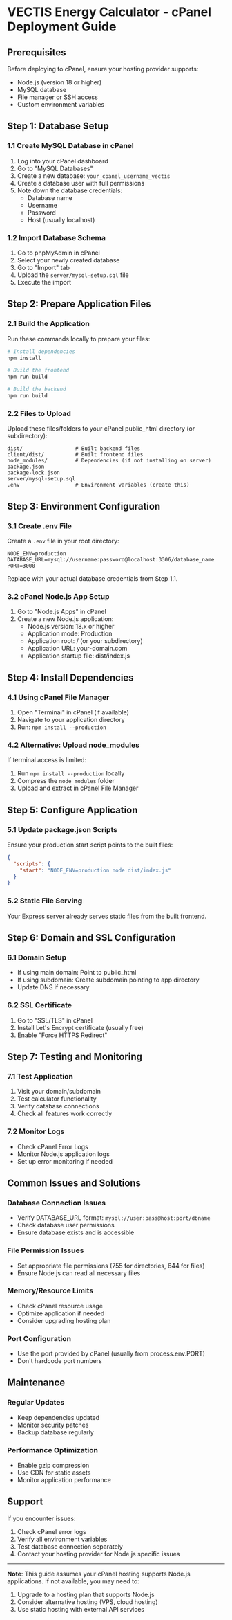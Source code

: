 # VECTIS Energy Calculator - cPanel Deployment Guide

## Prerequisites

Before deploying to cPanel, ensure your hosting provider supports:
- Node.js (version 18 or higher)
- MySQL database
- File manager or SSH access
- Custom environment variables

## Step 1: Database Setup

### 1.1 Create MySQL Database in cPanel
1. Log into your cPanel dashboard
2. Go to "MySQL Databases"
3. Create a new database: `your_cpanel_username_vectis`
4. Create a database user with full permissions
5. Note down the database credentials:
   - Database name
   - Username
   - Password
   - Host (usually localhost)

### 1.2 Import Database Schema
1. Go to phpMyAdmin in cPanel
2. Select your newly created database
3. Go to "Import" tab
4. Upload the `server/mysql-setup.sql` file
5. Execute the import

## Step 2: Prepare Application Files

### 2.1 Build the Application
Run these commands locally to prepare your files:

```bash
# Install dependencies
npm install

# Build the frontend
npm run build

# Build the backend
npm run build
```

### 2.2 Files to Upload
Upload these files/folders to your cPanel public_html directory (or subdirectory):

```
dist/                 # Built backend files
client/dist/          # Built frontend files
node_modules/         # Dependencies (if not installing on server)
package.json
package-lock.json
server/mysql-setup.sql
.env                  # Environment variables (create this)
```

## Step 3: Environment Configuration

### 3.1 Create .env File
Create a `.env` file in your root directory:

```env
NODE_ENV=production
DATABASE_URL=mysql://username:password@localhost:3306/database_name
PORT=3000
```

Replace with your actual database credentials from Step 1.1.

### 3.2 cPanel Node.js App Setup
1. Go to "Node.js Apps" in cPanel
2. Create a new Node.js application:
   - Node.js version: 18.x or higher
   - Application mode: Production
   - Application root: / (or your subdirectory)
   - Application URL: your-domain.com
   - Application startup file: dist/index.js

## Step 4: Install Dependencies

### 4.1 Using cPanel File Manager
1. Open "Terminal" in cPanel (if available)
2. Navigate to your application directory
3. Run: `npm install --production`

### 4.2 Alternative: Upload node_modules
If terminal access is limited:
1. Run `npm install --production` locally
2. Compress the `node_modules` folder
3. Upload and extract in cPanel File Manager

## Step 5: Configure Application

### 5.1 Update package.json Scripts
Ensure your production start script points to the built files:

```json
{
  "scripts": {
    "start": "NODE_ENV=production node dist/index.js"
  }
}
```

### 5.2 Static File Serving
Your Express server already serves static files from the built frontend.

## Step 6: Domain and SSL Configuration

### 6.1 Domain Setup
- If using main domain: Point to public_html
- If using subdomain: Create subdomain pointing to app directory
- Update DNS if necessary

### 6.2 SSL Certificate
1. Go to "SSL/TLS" in cPanel
2. Install Let's Encrypt certificate (usually free)
3. Enable "Force HTTPS Redirect"

## Step 7: Testing and Monitoring

### 7.1 Test Application
1. Visit your domain/subdomain
2. Test calculator functionality
3. Verify database connections
4. Check all features work correctly

### 7.2 Monitor Logs
- Check cPanel Error Logs
- Monitor Node.js application logs
- Set up error monitoring if needed

## Common Issues and Solutions

### Database Connection Issues
- Verify DATABASE_URL format: `mysql://user:pass@host:port/dbname`
- Check database user permissions
- Ensure database exists and is accessible

### File Permission Issues
- Set appropriate file permissions (755 for directories, 644 for files)
- Ensure Node.js can read all necessary files

### Memory/Resource Limits
- Check cPanel resource usage
- Optimize application if needed
- Consider upgrading hosting plan

### Port Configuration
- Use the port provided by cPanel (usually from process.env.PORT)
- Don't hardcode port numbers

## Maintenance

### Regular Updates
- Keep dependencies updated
- Monitor security patches
- Backup database regularly

### Performance Optimization
- Enable gzip compression
- Use CDN for static assets
- Monitor application performance

## Support

If you encounter issues:
1. Check cPanel error logs
2. Verify all environment variables
3. Test database connection separately
4. Contact your hosting provider for Node.js specific issues

---

**Note**: This guide assumes your cPanel hosting supports Node.js applications. If not available, you may need to:
1. Upgrade to a hosting plan that supports Node.js
2. Consider alternative hosting (VPS, cloud hosting)
3. Use static hosting with external API services